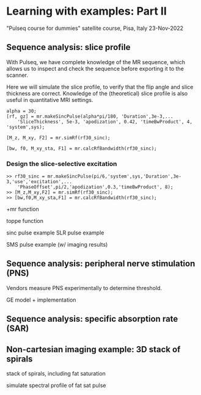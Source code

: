 # Learning with examples: Part II

"Pulseq course for dummies" satellite course, Pisa, Italy 23-Nov-2022


## Sequence analysis: slice profile

With Pulseq, we have complete knowledge of the MR sequence, which
allows us to inspect and check the sequence before exporting it to the scanner.

Here we will simulate the slice profile, to
verify that the flip angle and slice thickness are correct.
Knowledge of the (theoretical) slice profile is also useful in quantitative MRI settings.

```
alpha = 30;
[rf, gz] = mr.makeSincPulse(alpha*pi/180, 'Duration',3e-3,...
    'SliceThickness', 5e-3, 'apodization', 0.42, 'timeBwProduct', 4, 'system',sys);

[M_z, M_xy, F2] = mr.simRf(rf30_sinc);

[bw, f0, M_xy_sta, F1] = mr.calcRfBandwidth(rf30_sinc);
```


### Design the slice-selective excitation

```
>> rf30_sinc = mr.makeSincPulse(pi/6,'system',sys,'Duration',3e-3,'use','excitation',...
    'PhaseOffset',pi/2,'apodization',0.3,'timeBwProduct', 8);
>> [M_z,M_xy,F2] = mr.simRf(rf30_sinc);
>> [bw,f0,M_xy_sta,F1] = mr.calcRfBandwidth(rf30_sinc);
```


+mr function

toppe function

sinc pulse example
SLR pulse example

SMS pulse example (w/ imaging results)


## Sequence analysis: peripheral nerve stimulation (PNS)

Vendors measure PNS experimentally to determine threshold.

GE model + implementation


## Sequence analysis: specific absorption rate (SAR)




## Non-cartesian imaging example: 3D stack of spirals

stack of spirals, including fat saturation

simulate spectral profile of fat sat pulse
